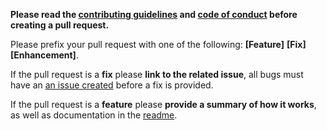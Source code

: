 **Please read the [contributing guidelines](https://github.com/Rejoice/alembic/blob/master/.github/CONTRIBUTING.md) and [code of conduct](https://github.com/Rejoice/alembic/blob/master/.github/CODE_OF_CONDUCT.md) before creating a pull request.**

Please prefix your pull request with one of the following: **[Feature]** **[Fix]** **[Enhancement]**.

If the pull request is a **fix** please **link to the related issue**, all bugs must have an [an issue created](https://github.com/Rejoice/alembic/issues/new) before a fix is provided.

If the pull request is a **feature** please **provide a summary of how it works**, as well as documentation in the [readme](https://github.com/Rejoice/alembic/blob/master/README.md).
